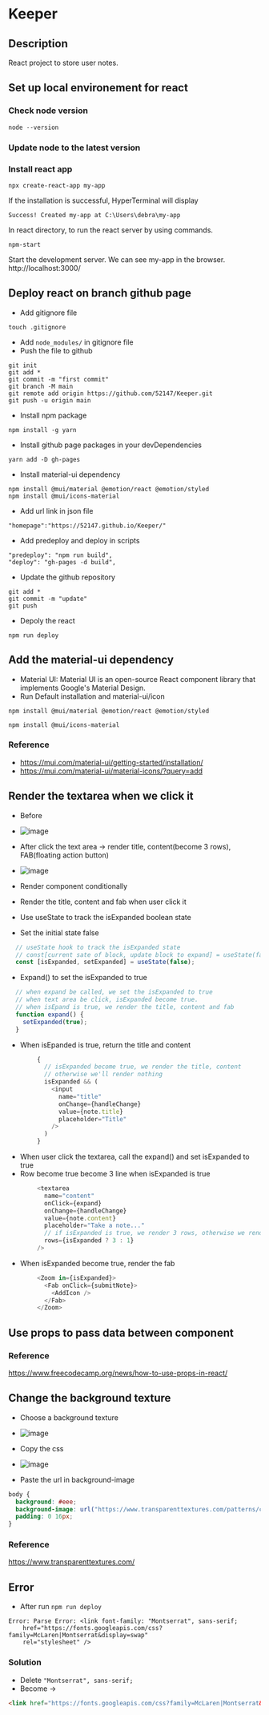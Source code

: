 # Keeper
## Description
React project to store user notes.

## Set up local environement for react

### Check node version
```
node --version
```
### Update node to the latest version

### Install react app
```
npx create-react-app my-app
```
If the installation is successful, HyperTerminal will display
```
Success! Created my-app at C:\Users\debra\my-app
```
In react directory, to run the react server by using commands.
```
npm-start
```
Start the development server.
We can see my-app in the browser. http://localhost:3000/

## Deploy react on branch github page 


- Add gitignore file
```
touch .gitignore
```
- Add `node_modules/` in gitignore file
- Push the file to github
```
git init
git add *
git commit -m "first commit"
git branch -M main
git remote add origin https://github.com/52147/Keeper.git
git push -u origin main
```
- Install npm package
```
npm install -g yarn
```
- Install github page packages in your devDependencies
```
yarn add -D gh-pages
```
- Install material-ui dependency
```
npm install @mui/material @emotion/react @emotion/styled
npm install @mui/icons-material
```

- Add url link in json file
```
"homepage":"https://52147.github.io/Keeper/"
```
- Add predeploy and deploy in scripts
```
"predeploy": "npm run build",
"deploy": "gh-pages -d build",
```

- Update the github repository
```
git add *
git commit -m "update"
git push
```
- Depoly the react
```
npm run deploy
```
## Add the material-ui dependency
- Material UI: Material UI is an open-source React component library that implements Google's Material Design.
- Run Default installation and material-ui/icon
```
npm install @mui/material @emotion/react @emotion/styled
```

```
npm install @mui/icons-material
```
### Reference
- https://mui.com/material-ui/getting-started/installation/
- https://mui.com/material-ui/material-icons/?query=add

## Render the textarea when we click it

- Before
- ![image](https://user-images.githubusercontent.com/79159894/200115152-b668d703-f557-4bb7-930b-921bf3fe7780.png)
- After click the text area -> render title, content(become 3 rows), FAB(floating action button)

- ![image](https://user-images.githubusercontent.com/79159894/200115176-0abefad4-b6f5-4994-8dd6-24310468ba66.png)

- Render component conditionally
- Render the title, content and fab when user click it
- Use useState to track the isExpanded boolean state
- Set the initial state false 
```javascript
  // useState hook to track the isExpanded state
  // const[current sate of block, update block to expand] = useState(false);
  const [isExpanded, setExpanded] = useState(false);
```
- Expand() to set the isExpanded to true
```javascript
  // when expand be called, we set the isExpanded to true
  // when text area be click, isExpanded become true.
  // when isEpand is true, we render the title, content and fab
  function expand() {
    setExpanded(true);
  }
```
- When isEpanded is true, return the title and content 
```javascript
        {
          // isExpanded become true, we render the title, content
          // otherwise we'll render nothing
          isExpanded && (
            <input
              name="title"
              onChange={handleChange}
              value={note.title}
              placeholder="Title"
            />
          )
        }
```
- When user click the textarea, call the expand() and set isExpanded to true
- Row become true become 3 line when isExpanded is true
```javascript
        <textarea
          name="content"
          onClick={expand}
          onChange={handleChange}
          value={note.content}
          placeholder="Take a note..."
          // if isExpanded is true, we render 3 rows, otherwise we render 1 row
          rows={isExpanded ? 3 : 1}
        />
```
- When isExpanded become true, render the fab
```javascript
        <Zoom in={isExpanded}>
          <Fab onClick={submitNote}>
            <AddIcon />
          </Fab>
        </Zoom>
```

## Use props to pass data between component

### Reference
https://www.freecodecamp.org/news/how-to-use-props-in-react/


## Change the background texture

- Choose a background texture
- ![image](https://user-images.githubusercontent.com/79159894/200110697-8e9d39a9-1f3f-4703-bbaf-56093fcbfff5.png)

- Copy the css
- ![image](https://user-images.githubusercontent.com/79159894/200110658-308280d9-652e-424f-a128-037f8b2841f1.png)
- Paste the url in background-image
```css
body {
  background: #eee;
  background-image: url("https://www.transparenttextures.com/patterns/cubes.png");
  padding: 0 16px;
}
```
### Reference
https://www.transparenttextures.com/
## Error
- After run `npm run deploy`
```
Error: Parse Error: <link font-family: "Montserrat", sans-serif;
    href="https://fonts.googleapis.com/css?family=McLaren|Montserrat&display=swap"
    rel="stylesheet" />
```   
### Solution
- Delete `"Montserrat", sans-serif;`
- Become ->
```html
<link href="https://fonts.googleapis.com/css?family=McLaren|Montserrat&display=swap" rel="stylesheet" />
```

